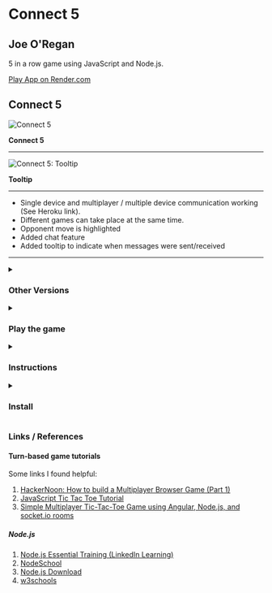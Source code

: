 # Connect 5

## Joe O'Regan

5 in a row game using JavaScript and Node.js.

[Play App on Render.com](https://jor-connect5.onrender.com/ "Go to Connect 5 on Render")

## Connect 5

![Connect 5](https://raw.githubusercontent.com/joeaoregan/Connect5-JS/master/Screenshots/screenshot1.png "Connect 5")

**Connect 5**

---

![Connect 5: Tooltip](https://raw.githubusercontent.com/joeaoregan/Connect5-JS/master/Screenshots/screenshot2tooltip.png "Connect 5: Tooltip")

**Tooltip**

---

- Single device and multiplayer / multiple device communication working (See Heroku link).
- Different games can take place at the same time.
- Opponent move is highlighted
- Added chat feature
- Added tooltip to indicate when messages were sent/received

---

<details closed>
<summary>
<h3>Other Versions</h3>
</summary>

- [Connect 5 Java Console](https://github.com/joeaoregan/Java-AppsAndTutorials/tree/master/Connect5/src/jor/con5/text)
- [Connect 5 AWT GUI](https://github.com/joeaoregan/Java-AppsAndTutorials/tree/master/Connect5/src/jor/con5/gui)
- [Connect 5 Python Console](https://github.com/joeaoregan/Python-GamesAndTutorials/tree/master/Connect5-Console)
- [Connect 5 Python PyGame](https://github.com/joeaoregan/Python-GamesAndTutorials/tree/master/Connect5-GUI)

</details>

<details closed>
<summary>
<h3>Play the game</h3>
</summary>

- [Render Multiplayer (Working)](https://jor-connect5.onrender.com/)
- [Heroku Multiplayer (NOT Working)](https://connect5-jor.herokuapp.com/)
- [Azure Single Player](http://test2-k00203642.azurewebsites.net/)
- [Azure Multiplayer Link (Need fix socket.io issue)](http://connect5-jor.azurewebsites.net/)
</details>

<details closed>
<summary>
<h3>Instructions</h3>
</summary>

##### Play

- Player 1 creates a game and is assigned a Game ID
- Player 2 enters game ID from Player 1 to join game
- Player 1 goes first
- Winning 5-in-a-row is highlighted when game is won
- Head-to-head scores are kept
- If Player 1 (Host) leaves a room the game returns to start screen for both players
- If Player 2 (Challenger) leaves room, game resets and another player can be invited
- Press reset to reset the game at any time, or restart when game has been won
</details>

<details closed>
<summary>
<h3>Install</h3>
</summary>

1. Download and unzip project
2. [Install Node.js](https://nodejs.org/en/)
3. Initialise NPM (from root directory type the following commands in command prompt)

```
npm init
npm install --save express socket.io
```

4. Run the server

```
node server.js
```

###### OR

```
npm start
```

5. navigate to [http://localhost:3000](http://localhost:1337) (Server will run on localhost '127.0.0.1' port: 1337)

---

</details>

### Links / References

#### Turn-based game tutorials

Some links I found helpful:

1. [HackerNoon: How to build a Multiplayer Browser Game (Part 1)](https://hackernoon.com/how-to-build-a-multiplayer-browser-game-4a793818c29b)
2. [JavaScript Tic Tac Toe Tutorial](https://www.youtube.com/watch?v=P2TcQ3h0ipQ)
3. [Simple Multiplayer Tic-Tac-Toe Game using Angular, Node.js, and socket.io rooms](http://www.codershood.info/2018/01/07/building-dead-simple-multiplayer-tic-tac-toe-game-using-angular-nodejs-socket-io-rooms-part-1/)

##### Node.js

1. [Node.js Essential Training (LinkedIn Learning)](https://www.linkedin.com/learning/node-js-essential-training/welcome)
2. [NodeSchool](https://nodeschool.io/#workshoppers)
3. [Node.js Download](https://nodejs.org/en/)
4. [w3schools](https://www.w3schools.com/nodejs/)
